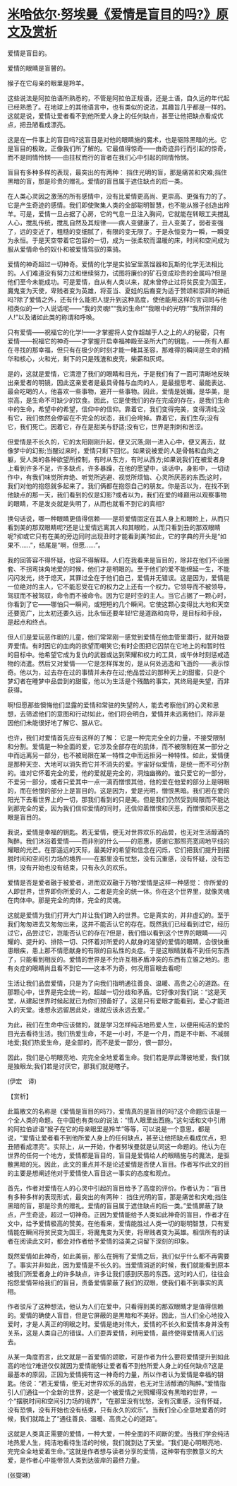 # [米哈依尔·努埃曼《爱情是盲目的吗?》原文及赏析](https://www.vrrw.net/wx/12370.html)

爱情是盲目的。

爱情的眼睛是盲瞽的。

猴子在它母亲的眼里是羚羊。

这些说法是阿拉伯语所熟悉的，不管是阿拉伯正规语，还是土语，自久远的年代起已经熟悉了。在地球上的其他语言中，也有类似的说法，其趣旨几乎都是一样的。这就是说，爱情让爱者看不到他所爱人身上的任何缺点，甚至让他把缺点看成优点，把丑陋看成漂亮。

这是在一件事上的盲目吗?这盲目是对他的眼睛施的魔术，也是驱除黑暗的光。它是盲目的极致，正像我们所了解的。它最值得惊奇——由奇迹异行而引起的惊奇，而不是同情怜悯——由拄杖而行的盲者在我们心中引起的同情怜悯。

盲目有多种多样的表现，最突出的有两种： 挡住光明的盲，那是痛苦和灾难;挡住黑暗的盲，那是珍贵的赠礼。爱情的盲目属于遮住缺点的后一类。

在人类心灵因之激荡的所有感情中，没有比爱情更高尚、更崇高、更强有力的了。它是产生奇迹的感情。我们即使聚集人类的全部聪明智慧，也不能从猴子创造出羚羊。可是，爱情一旦占据了心房，它的气息一旦注入胸间，它就能在转眼工夫搅乱人心，搅乱传统，搅乱自然及其规律——病人变健康了，丑人变美了，弱者变强了，远的变近了，粗糙的变细腻了，有限的变无限了。于是永恒变为一瞬，一瞬变为永恒。于是天空带着它包容的一切，成为一张柔软而温暖的床，时间和空间成为服从爱情命令的奴仆和被爱情驾驭的乘骑。



爱情的神奇超过一切神奇。爱情的化学是实验室里蒸馏器和瓦斯的化学无法相比的。人们难道没有努力过和继续努力，试图将廉价的矿石变成珍贵的金属吗?但是他们至今未能成功。可是爱情，自从有人类以来，就未曾停止过将贫民变为国王，魔鬼变为天使，卑贱者变为英雄，将亚当、夏娃的后裔变为适于赞颂和崇拜的神祇吗?除了爱情之外，还有什么能把人提升到这种高度，使他能用这样的言词同与他相类似的一个人说话呢——“我的灵魂!”“我的生命!”“我眼中的光明!”“我所崇拜的人!”以及诸如此类的称谓和呼唤。

只有爱情——祝福它的化学!——才掌握将人变作超越于人之上的人的秘密，只有爱情——祝福它的神奇——才掌握开启幸福神殿至圣所大门的钥匙，——所有人都在寻找的那幸福，但只有在极少的时刻才能一睹其圣容，那难得的瞬间是生命的精华和核心，火和光，剩下的只是残渣和皮壳，柴薪和灰烬。

是的，这就是爱情，它清澄了我们的眼睛和目光，于是我们有了一面可清晰地反映出亲爱者的明镜，因此这亲爱者是最具骨骼与血肉的人，是最擅思考、最能表达、最会吃喝的人，他喜欢一些事物，避开一些事物。因此，爱情是妩媚，是华美，是崇高，是生命不可缺少的饮食。因此，它是使我们的存在完成的存在，是我们生命中的生命，希望中的希望，信仰中的信仰。靠着它，我们变得完美，变得清纯;没有它，我们依然会停留在不完全的状态，我们会垮掉。靠着它，我们生存;没有它，我们死亡。因着它，存在是甜美与舒适;没有它，世界是荆刺和苦涩。

但爱情是不长久的，它的太阳刚刚升起，便又沉落;刚一进入心中，便又离去，就像梦中的幻影;当醒过来时，爱情只剩下回忆。如果说被爱的人是骨骼和血肉之躯，受人类的各种欲望所控制，有时从东方，有时从西方;如果说我们在被爱者身上看到许多不足，许多缺点，许多暴躁，在他的愿望中，谈话中，身影中，一切动作中，有我们味觉所弃绝、听觉所逃避、视觉所烦恼、心灵所厌恶的东西;这时，我们对他的抱怨就多起来了。我们俩都在抱怨自己的朋友。你是否以为，在找不到他缺点的那一天，我们看到的仅是幻影?或者以为，我们在爱的峰巅用以观察事物的眼睛，不是发炎就是失明了，从而也就看不到它的真相?

换句话说，哪一种眼睛更值得信赖——是将爱情固定在其人身上和眼睑上，从而只看到美的那双眼睛呢?还是让爱情远离其人和其眼睑，从而只看到丑的那双眼睛呢?抑或它只有在美的旁边同时出现丑时才能看到美?如此，它的字典的开头是“如果不……”，结尾是“啊，但愿……”。

我的回答容不得怀疑，也容不得解释。人们在我看来是盲目的，除非在他们不设圈套、不拐弯抹角地爱的时候，他们才是明眼的。至于他们的爱不能绵延一生，不能闪闪发光，终于熄灭，其罪过全在于他们自己，爱情并无错误。这是因为，爱情是一位绝对的主人，它不能忍受在它的权力之上还有一个权力。它领导而不被领导，驾驭而不被驾驭，命令而不被命令。因为它是时空的主人。当它占据了一颗心时，你看到了它——哪怕只一瞬间，或短短的几个瞬间。它使这颗心变得比大地和天空还要宽广，比太初还要久远，比永恒还要年轻!它是道路和向导，是目标和手段，是起点和终点。

但人们是爱玩恶作剧的儿童，他们常常刚一感觉到爱情在他血管里潜行，就开始耍弄爱情。有时因它的血肉的欲望而嘲笑它;有时企图把它囚禁在它地上的和暂时性的目标中。他希望它成为复仇的武器或达到荣耀和权力的工具，或午休时刻惩戒造物的消遣。然后又对爱情——它是怎样挥发的，是从何处逃逸和飞逝的——表示惊奇。他以为，过去存在过的事情并未存在过;他品尝过的那种天上的甜蜜，只是个梦幻者在睡梦中品尝到的甜蜜，他以为生活是个残酷的事实，其终局是失望，而非获得。

啊!但愿那些懊悔他们显露的爱情和常驻的失望的人，能去考察他们的心灵和思想，去筛滤他们的意图和行动!如此，他们将会明白，爱情并未远离他们，除非是因他们未能很好地了解它、服从它。

也许，我们对爱情首先应有这样的了解： 它是一种完完全全的力量，不接受限制和分割。爱情是一种全面的爱，它涉及全部存在的肌体，而不被限制在某一部分之中而远离另一部分，也不被局限在某一特性之中而远拒另一种特性。如此，爱情便是那种天空、大地可以消失而它并不消失的爱。宇宙好似爱情，是统一而不可分割的。谁对它怀着完全的爱，他的爱就是完全的，洞烛幽微的。谁只爱它的一部分，不爱另一部分，或者只爱其中一点一滴而憎恨其他，他的爱在他爱的部分上是明眼的，而在他恨的部分上是盲目的。这是因为，爱是光明，憎恨黑暗。我们若在爱的阳光下去看世界上的一切，那我们看到的只是美。但是我们仍然受到局限而不能达到那完全的爱，因为我们信仰爱情的同时，还信仰着憎恨和厌恶，而憎恨和厌恶之眼是盲目的。

我说，爱情是幸福的钥匙。若无爱情，便无对世界欢乐的品尝，也无对生活醇酒的陶醉。我们沐浴着爱情——而非别的什么——的恩惠，感谢它那照亮宽阔地平线的耀眼的光芒。在那遥远的天际，最美好的希望和信念在闪烁，它们把我们提升到摆脱时间和空间引力场的境界——在那里没有忧愁，没有沉重感，没有怀疑，没有恐惧，没有开始也没有结束，只有永久的欢乐。

爱情是否是爱者融于被爱者，进而双双融于万物?爱情是这样一种感觉： 你所爱的人即世界，世界即你所爱的人，二者是完全的统一体。你在这个世界里，就像灵魂在肉体中。那是完全的肉体，完全的灵魂。

这就是爱情为我们打开大门并让我们跨入的世界。它是真实的，并非虚幻的。至于我们匆匆进去又匆匆出来，这并不能否认它的存在。既然我们已经看到过它，经历过它，品尝过它，岂能否认它的存在?但是，我们借以看到这个世界的眼睛——闪耀的、提升的、排除一切、只怀着对所爱的人献身的渴望的爱情的眼睛，会很快重患眼疾，患上那不情愿献身的有限的自私性的炎症。于是这眼睛就看不到任何东西了，只能看到相反的。爱情的世界是不允许互相矛盾冲突的东西有立锥之地的。患有炎症的眼睛尚且看不到它——这本不为奇，何况用盲眼去看呢!

生活让我们品尝爱情，只是为了向我们指明通往善良、温暖、高贵之心的道路。在那颗心中，世界是完全统一的，超越一切分歧和矛盾。它好像对我们说：“这是天堂，从建起世界时候起就已为你们预备好了。这是只有爱眼才能看到，爱心才能进入的天堂。谁想永远留居此处，谁就应该永远去爱。”

为此，我们在生命中应该做的，就是学习怎样纯洁地热爱人生，以便用纯洁的爱的目光去看待生活。我们热爱生命，不是一小时，不是一个月，而是不中断、不减弱地爱;我们热爱生命，是全部的，而不是爱一部分，恨一部分。

因此，我们是心明眼亮地、完完全全地爱着生命。我们若是厚此薄彼地爱，我们就是独眼龙;我们若是讨厌它，那我们就是瞎子。

(伊宏　译)

【赏析】

此篇散文的名称是《爱情是盲目的吗?》，爱情真的是盲目的吗?这个命题应该是一个全人类的命题。在中国也有类似的说法：“情人眼里出西施。”这句话和文中引用的阿拉伯谚语“猴子在它的母亲眼里是羚羊”等等，可以说是一个意思，都是说，“爱情让爱者看不到他所爱人身上的任何缺点，甚至让他把缺点看成优点，把丑陋看成漂亮”。实际上，从一开始，作者努埃曼就是认同这一命题的。他认为在世界的任何一个地方，爱情都是盲目的，盲目是爱情给人的眼睛施与的魔法，是驱散黑暗的光。因此，此文的重点并不是论述爱情是否使人盲目。作者写作此文的目的主要是想阐述他对于爱情使人盲目这一事实的态度和观点。

首先，作者对爱情在人的心灵中引起的盲目给予了高度的评价。作者认为：“盲目有多种多样的表现形式，最突出的有两种： 挡住光明的盲，那是痛苦和灾难;挡住黑暗的盲，那是珍贵的赠礼。爱情的盲目属于遮住缺点的后一类。”爱情屏蔽了缺点，产生奇迹，超过一切神奇。正因为爱情能给予人类如此神奇的盲目，作者才在文中，给予爱情极高的赞美。在他看来，爱情能胜过人类一切的聪明智慧，只有爱情能在瞬间将贫民变为国王，将魔鬼变为天使，将卑贱者变为英雄。相信所有的读者在阅读此文时，都会对作者给予爱情的溢美之词留下深刻的印象。

既然爱情如此神奇，如此美丽，那么在拥有了爱情之后，我们似乎什么都不再需要了。事实并非如此，因为爱情是不长久的。当爱情消逝的时候，我们就能看到原本被我们所爱者身上的许多缺点，许多让我们感到厌恶的东西。这时的人们，往往会抱怨爱情带给我们的盲目，责备爱情蒙蔽了我们的双眼，使我们看不到事实的真相。

作者驳斥了这种想法，他认为人们在爱中，只看得到美的那双眼睛才是值得信赖的。爱情的确使人盲目，但是它屏蔽的是黑暗和不美好。因此，当人们全心地投入爱时，才是人真正的明眼之时。爱情是绝对伟大，爱情的不长久和爱情本身并没有关系，这是人类自己的错误。人们耍弄爱情，利用爱情，最终使得爱情离人们远去。

从某一角度而言，此文就是一首爱情的颂歌，可是作者为什么要将爱情提升到如此高的地位?难道仅仅就因为爱情能够让爱者看不到他所爱人身上的任何缺点?这是最基本的原因，正因为爱情拥有这一神奇的力量，所以作者认为爱情是幸福的钥匙。他说：“若无爱情，便无对世界欢乐的品尝，也无对生活醇酒的陶醉。”爱情指引人们通往一个全新的世界，这是一个被爱情之光照耀得没有黑暗的世界，一个“摆脱时间和空间引力场的境界”，“在那里没有忧愁，没有沉重感，没有怀疑，没有恐惧，没有开始也没有结束，只有永久的欢乐”。当我们全心全意地爱着的时候，我们就踏上了“通往善良、温暖、高贵之心的道路”。

这就是人类真正需要的爱情，一种大爱，一种全面的不间断的爱。当我们学会纯洁地热爱人生，纯洁地看待生活的时候，我们就到达了天堂。“我们是心明眼亮地、完完全全地爱着生命。”这就是作者想与读者分享的爱情，这种带有宗教意义的大爱，是作者心中能带领人类到达彼岸的最终力量。

(张燮琳)

